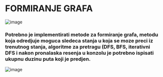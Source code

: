 # FORMIRANJE GRAFA
![image](https://user-images.githubusercontent.com/49925421/75668631-e1f5c500-5c79-11ea-85f6-bc7efde271da.png)

### Potrebno je implementirati metode za formiranje grafa, metodu koja odredjuje moguca sledeca stanja u koja se moze preci iz trenutnog stanja, algoritme za pretragu (DFS, BFS, iterativni DFS i nakon pronalaska resenja u konzolu je potrebno ispisati ukupnu duzinu puta koji je predjen. 

![image](https://user-images.githubusercontent.com/49925421/75669065-a14a7b80-5c7a-11ea-8a05-8e51daea3919.png)

